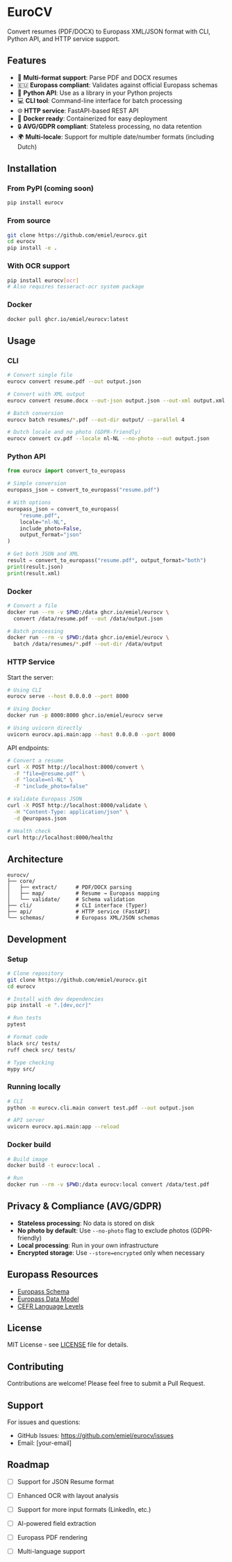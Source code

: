 # EuroCV

Convert resumes (PDF/DOCX) to Europass XML/JSON format with CLI, Python API, and HTTP service support.

## Features

- 📄 **Multi-format support**: Parse PDF and DOCX resumes
- 🇪🇺 **Europass compliant**: Validates against official Europass schemas
- 🐍 **Python API**: Use as a library in your Python projects
- 💻 **CLI tool**: Command-line interface for batch processing
- 🌐 **HTTP service**: FastAPI-based REST API
- 🐳 **Docker ready**: Containerized for easy deployment
- 🔒 **AVG/GDPR compliant**: Stateless processing, no data retention
- 🌍 **Multi-locale**: Support for multiple date/number formats (including Dutch)

## Installation

### From PyPI (coming soon)

```bash
pip install eurocv
```

### From source

```bash
git clone https://github.com/emiel/eurocv.git
cd eurocv
pip install -e .
```

### With OCR support

```bash
pip install eurocv[ocr]
# Also requires tesseract-ocr system package
```

### Docker

```bash
docker pull ghcr.io/emiel/eurocv:latest
```

## Usage

### CLI

```bash
# Convert single file
eurocv convert resume.pdf --out output.json

# Convert with XML output
eurocv convert resume.docx --out-json output.json --out-xml output.xml

# Batch conversion
eurocv batch resumes/*.pdf --out-dir output/ --parallel 4

# Dutch locale and no photo (GDPR-friendly)
eurocv convert cv.pdf --locale nl-NL --no-photo --out output.json
```

### Python API

```python
from eurocv import convert_to_europass

# Simple conversion
europass_json = convert_to_europass("resume.pdf")

# With options
europass_json = convert_to_europass(
    "resume.pdf",
    locale="nl-NL",
    include_photo=False,
    output_format="json"
)

# Get both JSON and XML
result = convert_to_europass("resume.pdf", output_format="both")
print(result.json)
print(result.xml)
```

### Docker

```bash
# Convert a file
docker run --rm -v $PWD:/data ghcr.io/emiel/eurocv \
  convert /data/resume.pdf --out /data/output.json

# Batch processing
docker run --rm -v $PWD:/data ghcr.io/emiel/eurocv \
  batch /data/resumes/*.pdf --out-dir /data/output
```

### HTTP Service

Start the server:

```bash
# Using CLI
eurocv serve --host 0.0.0.0 --port 8000

# Using Docker
docker run -p 8000:8000 ghcr.io/emiel/eurocv serve

# Using uvicorn directly
uvicorn eurocv.api.main:app --host 0.0.0.0 --port 8000
```

API endpoints:

```bash
# Convert a resume
curl -X POST http://localhost:8000/convert \
  -F "file=@resume.pdf" \
  -F "locale=nl-NL" \
  -F "include_photo=false"

# Validate Europass JSON
curl -X POST http://localhost:8000/validate \
  -H "Content-Type: application/json" \
  -d @europass.json

# Health check
curl http://localhost:8000/healthz
```

## Architecture

```
eurocv/
├── core/
│   ├── extract/      # PDF/DOCX parsing
│   ├── map/          # Resume → Europass mapping
│   └── validate/     # Schema validation
├── cli/              # CLI interface (Typer)
├── api/              # HTTP service (FastAPI)
└── schemas/          # Europass XML/JSON schemas
```

## Development

### Setup

```bash
# Clone repository
git clone https://github.com/emiel/eurocv.git
cd eurocv

# Install with dev dependencies
pip install -e ".[dev,ocr]"

# Run tests
pytest

# Format code
black src/ tests/
ruff check src/ tests/

# Type checking
mypy src/
```

### Running locally

```bash
# CLI
python -m eurocv.cli.main convert test.pdf --out output.json

# API server
uvicorn eurocv.api.main:app --reload
```

### Docker build

```bash
# Build image
docker build -t eurocv:local .

# Run
docker run --rm -v $PWD:/data eurocv:local convert /data/test.pdf
```

## Privacy & Compliance (AVG/GDPR)

- **Stateless processing**: No data is stored on disk
- **No photo by default**: Use `--no-photo` flag to exclude photos (GDPR-friendly)
- **Local processing**: Run in your own infrastructure
- **Encrypted storage**: Use `--store=encrypted` only when necessary

## Europass Resources

- [Europass Schema](https://interoperable.europe.eu/collection/europass)
- [Europass Data Model](https://joinup.ec.europa.eu/collection/europass)
- [CEFR Language Levels](https://www.coe.int/en/web/common-european-framework-reference-languages)

## License

MIT License - see [LICENSE](LICENSE) file for details.

## Contributing

Contributions are welcome! Please feel free to submit a Pull Request.

## Support

For issues and questions:
- GitHub Issues: https://github.com/emiel/eurocv/issues
- Email: [your-email]

## Roadmap

- [ ] Support for JSON Resume format
- [ ] Enhanced OCR with layout analysis
- [ ] Support for more input formats (LinkedIn, etc.)
- [ ] AI-powered field extraction
- [ ] Europass PDF rendering
- [ ] Multi-language support

